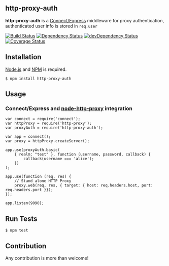 ## http-proxy-auth

**http-proxy-auth** is a [Connect/Express][] middleware for proxy authentication, authenticated user info is stored in `req.user`

[Connect/Express]: https://github.com/senchalabs/connect

[![Build Status](https://travis-ci.org/cybertk/http-proxy-auth.svg?branch=master)](https://travis-ci.org/cybertk/http-proxy-auth)
[![Dependency Status](https://david-dm.org/cybertk/http-proxy-auth.svg)](https://david-dm.org/cybertk/http-proxy-auth)
[![devDependency Status](https://david-dm.org/cybertk/http-proxy-auth/dev-status.svg)](https://david-dm.org/cybertk/http-proxy-auth#info=devDependencies)
[![Coverage Status](https://img.shields.io/coveralls/cybertk/http-proxy-auth.svg)](https://coveralls.io/r/cybertk/http-proxy-auth)


## Installation

[Node.js][] and [NPM][] is required.

    $ npm install http-proxy-auth

[Node.js]: https://npmjs.org/
[NPM]: https://npmjs.org/

## Usage

### Connect/Express and [node-http-proxy][] integration

[node-http-proxy]: https://github.com/nodejitsu/node-http-proxy

```
var connect = require('connect');
var httpProxy = require('http-proxy');
var proxyAuth = require('http-proxy-auth');

var app = connect();
var proxy = httpProxy.createServer();

app.use(proxyAuth.basic(
    { realm: "test" }, function (username, password, callback) {
        callback(username === 'alice');
    })
);

app.use(function (req, res) {
    // Stand alone HTTP Proxy
    proxy.web(req, res, { target: { host: req.headers.host, port: req.headers.port }});
});

app.listen(9090);
```


## Run Tests

    $ npm test

## Contribution

Any contribution is more than welcome!
